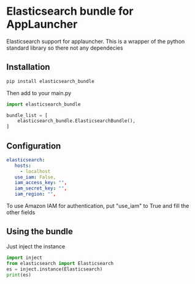 # Elasticsearch bundle for AppLauncher
Elasticsearch support for applauncher. This is a wrapper of the python standard library so there not any dependecies

Installation
-----------
```bash
pip install elasticsearch_bundle
```
Then add to your main.py
```python
import elasticsearch_bundle

bundle_list = [
    elasticsearch_bundle.ElasticsearchBundle(),
]
```

Configuration
-------------
```yml
elasticsearch:
   hosts:
     - localhost
   use_iam: False,
   iam_access_key: "",
   iam_secret_key: "",
   iam_region: "",
```
To use Amazon IAM for authentication, put "use_iam" to True and fill the other fields

Using the bundle
-----------------
Just inject the instance

```python
import inject
from elasticsearch import Elasticsearch
es = inject.instance(Elasticsearch)
print(es)
```

